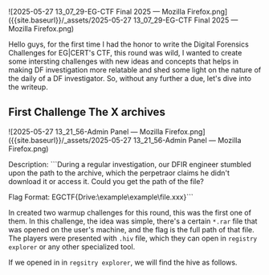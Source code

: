 ![2025-05-27 13_07_29-EG-CTF Final 2025 — Mozilla Firefox.png]({{site.baseurl}}/_assets/2025-05-27 13_07_29-EG-CTF Final 2025 — Mozilla Firefox.png)

Hello guys, for the first time I had the honor to write the Digital Forensics Challenges for EG|CERT's CTF, this round was wild, I wanted to create some intersting challenges with new ideas and concepts that helps in making DF investigation more relatable and shed some light on the nature of the daily of a DF investigator. So, without any further a due, let's dive into the writeup.

## First Challenge The X archives

![2025-05-27 13_21_56-Admin Panel — Mozilla Firefox.png]({{site.baseurl}}/_assets/2025-05-27 13_21_56-Admin Panel — Mozilla Firefox.png)

Description: ```During a regular investigation, our DFIR engineer stumbled upon the path to the archive, which the perpetraor claims he didn't download it or access it. Could you get the path of the file?

Flag Format: EGCTF{Drive:\example\example\file.xxx}```

In created two warmup challenges for this round, this was the first one of them. In this challenge, the idea was simple, there's a certain ```*.rar``` file that was opened on the user's machine, and the flag is the full path of that file. The players were presented with ```.hiv``` file, which they can open in ```registry explorer``` or any other specialized tool.

If we opened in in ```regsitry explorer```, we will find the hive as follows.